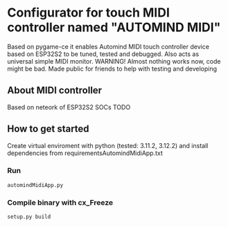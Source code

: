 # Configurator for touch MIDI controller named "AUTOMIND MIDI"
Based on pygame-ce it enables Automind MIDI touch controller device based on ESP32S2 to be tuned, tested and debugged.
Also acts as universal simple MIDI monitor.
WARNING! Almost nothing works now, code might be bad. Made public for friends to help with testing and developing

## About MIDI controller
Based on neteork of ESP32S2 SOCs
TODO

## How to get started
Create virtual enviroment with python (tested: 3.11.2, 3.12.2) and install dependencies from requirementsAutomindMidiApp.txt

### Run
```automindMidiApp.py```

### Compile binary with cx_Freeze
```setup.py build```